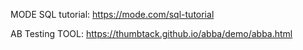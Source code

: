 MODE SQL tutorial: https://mode.com/sql-tutorial

AB Testing TOOL: https://thumbtack.github.io/abba/demo/abba.html
